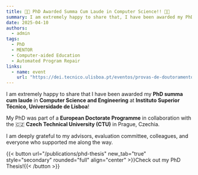 ```yaml
---
title: 👨‍🎓 PhD Awarded Summa Cum Laude in Computer Science!! 🧑‍💻
summary: I am extremely happy to share that, I have been awarded my PhD summa cum laude in Computer Science and Engineering!
date: 2025-04-10
authors:
  - admin
tags:
  - PhD
  - MENTOR
  - Computer-aided Education
  - Automated Program Repair
links:
  - name: event
    url: "https://dei.tecnico.ulisboa.pt/eventos/provas-de-doutoramento/prova-de-doutoramento-do-aluno-pedro-miguel-orvalho-marques-da-silva"
---
```


I am extremely happy to share that I have been awarded my **PhD summa cum laude** in **Computer Science and Engineering** at **Instituto Superior Técnico, Universidade de Lisboa**!

My PhD was part of a **European Doctorate Programme** in collaboration with the 🇨🇿 **Czech Technical University (CTU)** in Prague, Czechia.  

I am deeply grateful to my advisors, evaluation committee, colleagues, and everyone who supported me along the way.  

{{< button url="/publications/phd-thesis" new_tab="true" style="secondary" rounded="full" align="center" >}}Check out my PhD Thesis!{{< /button >}}